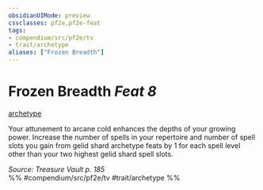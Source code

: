 ```yaml
---
obsidianUIMode: preview
cssclasses: pf2e,pf2e-feat
tags:
- compendium/src/pf2e/tv
- trait/archetype
aliases: ["Frozen Breadth"]
---
```

# Frozen Breadth  *Feat 8*  
[archetype](rules/traits/archetype.md "Archetype Feat Trait")  


Your attunement to arcane cold enhances the depths of your growing power. Increase the number of spells in your repertoire and number of spell slots you gain from gelid shard archetype feats by 1 for each spell level other than your two highest gelid shard spell slots.

*Source: Treasure Vault p. 185*  
%% #compendium/src/pf2e/tv #trait/archetype %%